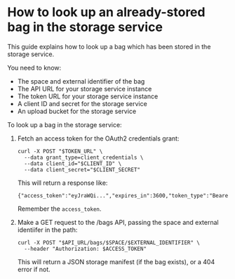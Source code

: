 # How to look up an already-stored bag in the storage service

This guide explains how to look up a bag which has been stored in the storage service.

You need to know:

-   The space and external identifier of the bag
-   The API URL for your storage service instance
-   The token URL for your storage service instance
-   A client ID and secret for the storage service
-   An upload bucket for the storage service

To look up a bag in the storage service:

1.  Fetch an access token for the OAuth2 credentials grant:

    ```
    curl -X POST "$TOKEN_URL" \
      --data grant_type=client_credentials \
      --data client_id="$CLIENT_ID" \
      --data client_secret="$CLIENT_SECRET"
    ```

    This will return a response like:

    ```
    {"access_token":"eyJraWQi...","expires_in":3600,"token_type":"Bearer"}
    ```

    Remember the `access_token`.

1.  Make a GET request to the /bags API, passing the space and external identiifer in the path:

    ```
    curl -X POST "$API_URL/bags/$SPACE/$EXTERNAL_IDENTIFIER" \
      --header "Authorization: $ACCESS_TOKEN"
    ```

    This will return a JSON storage manifest (if the bag exists), or a 404 error if not.
